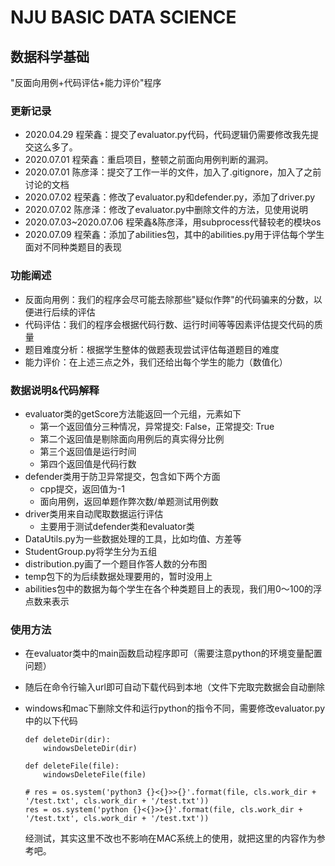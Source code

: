 # NJU BASIC DATA SCIENCE

## 数据科学基础

"反面向用例+代码评估+能力评价"程序

### 更新记录

- 2020.04.29 程荣鑫：提交了evaluator.py代码，代码逻辑仍需要修改我先提交这么多了。
- 2020.07.01 程荣鑫：重启项目，整顿之前面向用例判断的漏洞。
- 2020.07.01 陈彦泽：提交了工作一半的文件，加入了.gitignore，加入了之前讨论的文档
- 2020.07.02 程荣鑫：修改了evaluator.py和defender.py，添加了driver.py
- 2020.07.02 陈彦泽：修改了evaluator.py中删除文件的方法，见使用说明
- 2020.07.03~2020.07.06 程荣鑫&陈彦泽，用subprocess代替较老的模块os
- 2020.07.09 程荣鑫：添加了abilities包，其中的abilities.py用于评估每个学生面对不同种类题目的表现

### 功能阐述

- 反面向用例：我们的程序会尽可能去除那些"疑似作弊"的代码骗来的分数，以便进行后续的评估
- 代码评估：我们的程序会根据代码行数、运行时间等等因素评估提交代码的质量
- 题目难度分析：根据学生整体的做题表现尝试评估每道题目的难度
- 能力评价：在上述三点之外，我们还给出每个学生的能力（数值化）

### 数据说明&代码解释

- evaluator类的getScore方法能返回一个元组，元素如下
    - 第一个返回值分三种情况，异常提交: False，正常提交: True
    - 第二个返回值是剔除面向用例后的真实得分比例
    - 第三个返回值是运行时间
    - 第四个返回值是代码行数
- defender类用于防卫异常提交，包含如下两个方面
    - cpp提交，返回值为-1
    - 面向用例，返回单题作弊次数/单题测试用例数
- driver类用来自动爬取数据运行评估
    - 主要用于测试defender类和evaluator类
- DataUtils.py为一些数据处理的工具，比如均值、方差等
- StudentGroup.py将学生分为五组
- distribution.py画了一个题目作答人数的分布图
- temp包下的为后续数据处理要用的，暂时没用上
- abilities包中的数据为每个学生在各个种类题目上的表现，我们用0～100的浮点数来表示

### 使用方法

- 在evaluator类中的main函数启动程序即可（需要注意python的环境变量配置问题）

- 随后在命令行输入url即可自动下载代码到本地（文件下完取完数据会自动删除

- windows和mac下删除文件和运行python的指令不同，需要修改evaluator.py中的以下代码

	```
	def deleteDir(dir):
	    windowsDeleteDir(dir)
	
	def deleteFile(file):
	    windowsDeleteFile(file)
	
	# res = os.system('python3 {}<{}>>{}'.format(file, cls.work_dir + '/test.txt', cls.work_dir + '/test.txt'))
	res = os.system('python {}<{}>>{}'.format(file, cls.work_dir + '/test.txt', cls.work_dir + '/test.txt'))
	```
    经测试，其实这里不改也不影响在MAC系统上的使用，就把这里的内容作为参考吧。

	